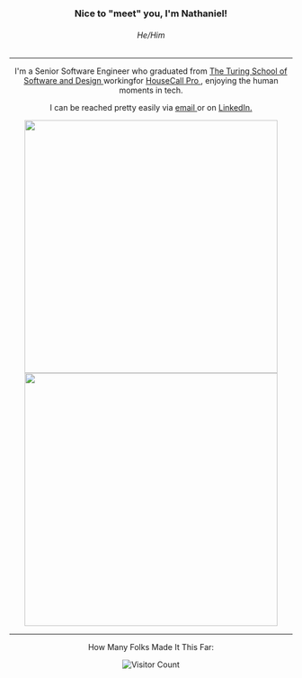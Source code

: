 <section display='block' background='black' align='center'>
<h3 align='center'>
  Nice to "meet" you, I'm Nathaniel!
</h3>
<h6 align='center'> He/Him </h6>

---
<p align='center'>
I'm a Senior Software Engineer who graduated from <a href='https://turing.io/'> The Turing School of Software and Design </a> workingfor <a href='https://www.housecallpro.com'> HouseCall Pro </a>, enjoying the human moments in tech.

I can be reached pretty easily via
<a href = 'mailto: nathanielmillard@gmail.com'> email </a> or on <a href='https://www.linkedin.com/in/nathaniel-m-94a259165/'> LinkedIn. </a>
</p>
<img align='center' width='450' src="https://github-readme-stats.vercel.app/api/top-langs/?username=NathanielMillard&layout=compact&theme=chartreuse-dark">
<img align='center' width='450' src="https://github-readme-stats.vercel.app/api?username=nathanielmillard&show_icons=true&theme=chartreuse-dark&include_all_commits=true&count_private=true">

---


How Many Folks Made It This Far:

![Visitor Count](https://profile-counter.glitch.me/{NathanielMillard}/count.svg)
</section>

